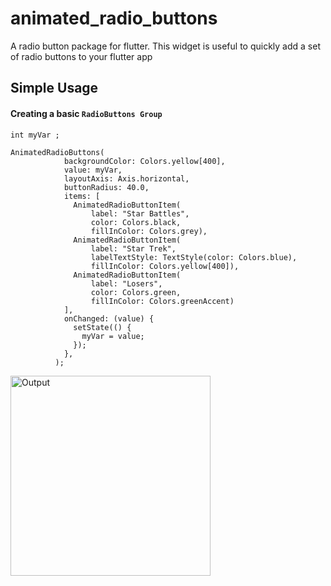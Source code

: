 # animated_radio_buttons

A radio button package for flutter. This widget is useful to quickly add a set of radio buttons to your flutter app


## Simple Usage

#### Creating a basic `RadioButtons Group`

    
    int myVar ;
    
    AnimatedRadioButtons(
                backgroundColor: Colors.yellow[400],
                value: myVar,
                layoutAxis: Axis.horizontal,
                buttonRadius: 40.0,
                items: [
                  AnimatedRadioButtonItem(
                      label: "Star Battles",
                      color: Colors.black,
                      fillInColor: Colors.grey),
                  AnimatedRadioButtonItem(
                      label: "Star Trek",
                      labelTextStyle: TextStyle(color: Colors.blue),
                      fillInColor: Colors.yellow[400]),
                  AnimatedRadioButtonItem(
                      label: "Losers",
                      color: Colors.green,
                      fillInColor: Colors.greenAccent)
                ],
                onChanged: (value) {
                  setState(() {
                    myVar = value;
                  });
                },
              );

<p>
  <img width="320px" alt="Output" src=""/>

</p>